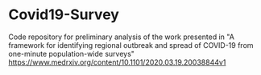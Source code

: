 # Covid19-Survey
Code repository for preliminary analysis of the work presented in
"A framework for identifying regional outbreak and spread of COVID-19 from one-minute population-wide surveys"
https://www.medrxiv.org/content/10.1101/2020.03.19.20038844v1
